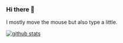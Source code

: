 ### Hi there 👋

I mostly move the mouse but also type a little.

[![github stats](https://github-readme-stats-umber.vercel.app/api?username=geeksville&show_icons=true)](#)

<!--
**geeksville/geeksville** is a ✨ _special_ ✨ repository because its `README.md` (this file) appears on your GitHub profile.

Here are some ideas to get you started:

- 🔭 I’m currently working on ...
- 🌱 I’m currently learning ...
- 👯 I’m looking to collaborate on ...
- 🤔 I’m looking for help with ...
- 💬 Ask me about ...
- 📫 How to reach me: ...
- 😄 Pronouns: ...
- ⚡ Fun fact: ...
-->
